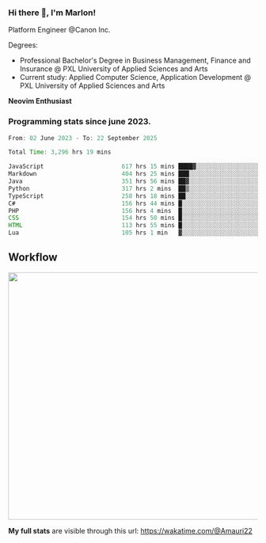 
### Hi there 👋, I'm Marlon!

Platform Engineer @Canon Inc.

Degrees: 
- Professional Bachelor's Degree in Business Management, Finance and Insurance @ PXL University of Applied Sciences and Arts
- Current study: Applied Computer Science, Application Development @ PXL University of Applied Sciences and Arts

**Neovim Enthusiast**

### Programming stats since june 2023.
<!--START_SECTION:waka-->

```java
From: 02 June 2023 - To: 22 September 2025

Total Time: 3,296 hrs 19 mins

JavaScript                      617 hrs 15 mins ████▓░░░░░░░░░░░░░░░░░░░░   18.32 %
Markdown                        404 hrs 25 mins ███░░░░░░░░░░░░░░░░░░░░░░   12.00 %
Java                            351 hrs 56 mins ██▓░░░░░░░░░░░░░░░░░░░░░░   10.45 %
Python                          317 hrs 2 mins  ██▒░░░░░░░░░░░░░░░░░░░░░░   09.41 %
TypeScript                      258 hrs 18 mins ██░░░░░░░░░░░░░░░░░░░░░░░   07.67 %
C#                              156 hrs 44 mins █░░░░░░░░░░░░░░░░░░░░░░░░   04.65 %
PHP                             156 hrs 4 mins  █░░░░░░░░░░░░░░░░░░░░░░░░   04.63 %
CSS                             154 hrs 50 mins █░░░░░░░░░░░░░░░░░░░░░░░░   04.60 %
HTML                            113 hrs 55 mins █░░░░░░░░░░░░░░░░░░░░░░░░   03.38 %
Lua                             105 hrs 1 min   ▓░░░░░░░░░░░░░░░░░░░░░░░░   03.12 %
```

<!--END_SECTION:waka-->

## Workflow
<a href="https://wakatime.com"><img width="750" height="500" src="https://wakatime.com/share/@Amauri22/c9755ad7-b574-44e4-a9ee-ddb3582724ea.png" /></a>

**My full stats** are visible through this url: https://wakatime.com/@Amauri22
